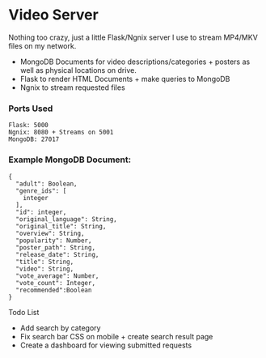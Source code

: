 # Video Server
Nothing too crazy, just a little Flask/Ngnix server I use to stream MP4/MKV files on my network. 
- MongoDB Documents for video descriptions/categories + posters as well as physical locations on drive.
- Flask to render HTML Documents + make queries to MongoDB 
- Ngnix to stream requested files

### Ports Used
```
Flask: 5000
Ngnix: 8080 + Streams on 5001
MongoDB: 27017
```
### Example MongoDB Document:
```
{
  "adult": Boolean,
  "genre_ids": [
    integer
  ],
  "id": integer,
  "original_language": String,
  "original_title": String,
  "overview": String,
  "popularity": Number,
  "poster_path": String,
  "release_date": String,
  "title": String,
  "video": String,
  "vote_average": Number,
  "vote_count": Integer,
  "recommended":Boolean
}
```

Todo List
- Add search by category
- Fix search bar CSS on mobile + create search result page
- Create a dashboard for viewing submitted requests

